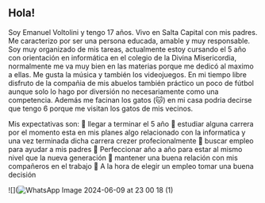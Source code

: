## Hola! 
Soy Emanuel Voltolini y tengo 17 años. Vivo en Salta Capital con mis padres. Me caracterizo por ser una persona educada, amable y muy responsable. Soy muy organizado de mis tareas, actualmente estoy cursando el 5 año con orientación en informática en el colegio de la Divina Misericordia, normalmente me va muy bien en las materias porque me dedicó al maximo a ellas.
Me gusta la música y también los videojuegos. En mi tiempo libre disfruto de la compañia de mis abuelos también práctico un poco de fútbol aunque solo lo hago por diversión no necesariamente como una competencia. Además me facinan los gatos (🐱) en mi casa podria decirse que tengo 6 porque me visitan los gatos de mis vecinos.

Mis expectativas son: 
🐶 llegar a terminar el 5 año
🐶 estudiar alguna carrera por el momento esta en mis planes algo relacionado con la informatica y una vez terminada dicha carrera crezer profecionalmente
🐶 buscar empleo para ayudar a mis padres
🐶 Perfeccionar año a año para estar al mismo nivel que la nueva generación
🐶 mantener una buena relación con mis compañeros en el trabajo
🐶 A la hora de elegir un empleo tomar una buena decisión

![](![WhatsApp Image 2024-06-09 at 23 00 18 (1)](https://github.com/EmanuelVoltolini/EmanuelVoltolini/assets/172198813/b7576e14-04ff-472e-8284-b961da3322c6)



